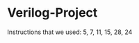 # Verilog-Project
Instructions that we used: 5, 7, 11, 15, 28, 24                                                                                                                         


